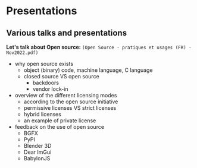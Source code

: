 # Presentations

## Various talks and presentations

**Let's talk about Open source:** `(Open Source - pratiques et usages (FR) - Nov2022.pdf)`
 - why open source exists
   - object (binary) code, machine language, C language
   - closed source VS open source
     - backdoors
     - vendor lock-in
 - overview of the different licensing modes
   - according to the open source initiative
   - permissive licenses VS strict licenses
   - hybrid licenses
   - an example of private license
 - feedback on the use of open source
   - BGFX
   - PyPI
   - Blender 3D
   - Dear ImGui
   - BabylonJS
